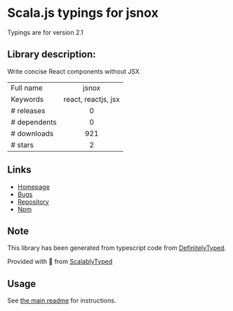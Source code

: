 
# Scala.js typings for jsnox

Typings are for version 2.1

## Library description:
Write concise React components without JSX

|                    |                 |
| ------------------ | :-------------: |
| Full name          | jsnox |
| Keywords           | react, reactjs, jsx |
| # releases         | 0 |
| # dependents       | 0 |
| # downloads        | 921 |
| # stars            | 2 |

## Links
- [Homepage](https://github.com/af/jsnox)
- [Bugs](https://github.com/af/jsnox/issues)
- [Repository](https://github.com/af/jsnox)
- [Npm](https://www.npmjs.com/package/jsnox)
    


## Note
This library has been generated from typescript code from [DefinitelyTyped](https://definitelytyped.org).

Provided with :purple_heart: from [ScalablyTyped](https://github.com/oyvindberg/ScalablyTyped)

## Usage
See [the main readme](../../readme.md) for instructions.


